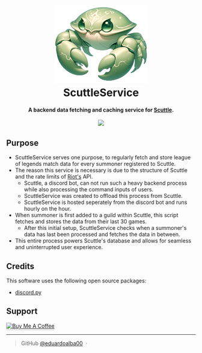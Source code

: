 <h1 align="center">
  <br>
  <a href="https://www.scuttle.gg"><img src="./assets/scuttle_cropped.png" alt="Scuttle" width="250"></a>
  <br>
  ScuttleService
  <br>
</h1>

<h4 align="center">A backend data fetching and caching service for <a href="https://scuttle.gg/" target="_blank">Scuttle</a>.</h4>

<p align="center">
  <a href="https://www.buymeacoffee.com/eduardoalba">
    <img src="https://img.shields.io/badge/$-donate-ff69b4.svg?maxAge=2592000&amp;style=flat">
  </a>
</p>

## Purpose

- ScuttleService serves one purpose, to regularly fetch and store league of legends match data for every summoner registered to Scuttle.
- The reason this service is necessary is due to the structure of Scuttle and the rate limits of [Riot's](https://www.riotgames.com/en) API.
  - Scuttle, a discord bot, can not run such a heavy backend process while also processing the command inputs of users.
  - ScuttleService was created to offload this process from Scuttle.
  - ScuttleService is hosted seperately from the discord bot and runs hourly on the hour.
- When summoner is first added to a guild within Scuttle, this script fetches and stores the data from their last 30 games.
  - After this initial setup, ScuttleService checks when a summoner's data has last been processed and fetches the data in between.
- This entire process powers Scuttle's database and allows for seamless and uninterrupted user experience.

## Credits

This software uses the following open source packages:

- [discord.py](https://discordpy.readthedocs.io/en/stable/)

## Support

<a href="https://www.buymeacoffee.com/eduardoalba" target="_blank"><img src="https://www.buymeacoffee.com/assets/img/custom_images/purple_img.png" alt="Buy Me A Coffee" style="height: 41px !important;width: 174px !important;box-shadow: 0px 3px 2px 0px rgba(190, 190, 190, 0.5) !important;-webkit-box-shadow: 0px 3px 2px 0px rgba(190, 190, 190, 0.5) !important;" ></a>

---

> GitHub [@eduardoalba00](https://github.com/eduardoalba00) &nbsp;&middot;&nbsp;
